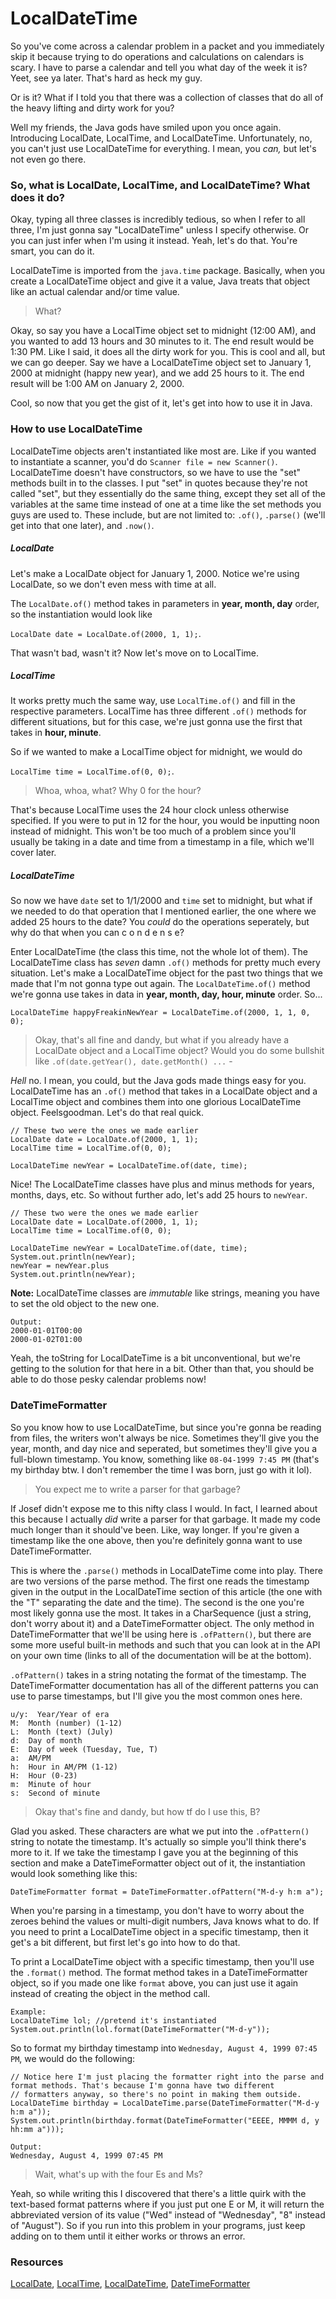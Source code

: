 # LocalDateTime
So you've come across a calendar problem in a packet and you immediately skip it because trying to do operations and calculations on calendars is scary. I have to parse a calendar and tell you what day of the week it is? Yeet, see ya later. That's hard as heck my guy.

Or is it? What if I told you that there was a collection of classes that do all of the heavy lifting and dirty work for you?

Well my friends, the Java gods have smiled upon you once again. Introducing LocalDate, LocalTime, and LocalDateTime. Unfortunately, no, you can't just use LocalDateTime for everything. I mean, you *can,* but let's not even go there.

### So, what is LocalDate, LocalTime, and LocalDateTime? What does it do?

Okay, typing all three classes is incredibly tedious, so when I refer to all three, I'm just gonna say "LocalDateTime" unless I specify otherwise. Or you can just infer when I'm using it instead. Yeah, let's do that. You're smart, you can do it.

LocalDateTime is imported from the `java.time` package. Basically, when you create a LocalDateTime object and give it a value, Java treats that object like an actual calendar and/or time value.

> What?

Okay, so say you have a LocalTime object set to midnight (12:00 AM), and you wanted to add 13 hours and 30 minutes to it. The end result would be 1:30 PM. Like I said, it does all the dirty work for you. This is cool and all, but we can go deeper.
Say we have a LocalDateTime object set to January 1, 2000 at midnight (happy new year), and we add 25 hours to it. The end result will be 1:00 AM on January 2, 2000.

Cool, so now that you get the gist of it, let's get into how to use it in Java.

### How to use LocalDateTime

LocalDateTime objects aren't instantiated like most are. Like if you wanted to instantiate a scanner, you'd do `Scanner file = new Scanner()`. LocalDateTime doesn't have constructors, so we have to use the "set" methods built in to the classes. I put "set" in quotes because they're not called "set", but they essentially do the same thing, except they set all of the variables at the same time instead of one at a time like the set methods you guys are used to. These include, but are not limited to: `.of()`, `.parse()` (we'll get into that one later), and `.now()`.

##### LocalDate

Let's make a LocalDate object for January 1, 2000. Notice we're using LocalDate, so we don't even mess with time at all.

The `LocalDate.of()` method takes in parameters in **year, month, day** order, so the instantiation would look like

`LocalDate date = LocalDate.of(2000, 1, 1);`.

That wasn't bad, wasn't it? Now let's move on to LocalTime. 

##### LocalTime

It works pretty much the same way, use `LocalTime.of()` and fill in the respective parameters. LocalTime has three different `.of()` methods for different situations, but for this case, we're just gonna use the first that takes in **hour, minute**.

So if we wanted to make a LocalTime object for midnight, we would do 

`LocalTime time = LocalTime.of(0, 0);`.

> Whoa, whoa, what? Why 0 for the hour?

That's because LocalTime uses the 24 hour clock unless otherwise specified. If you were to put in 12 for the hour, you would be inputting noon instead of midnight. This won't be too much of a problem since you'll usually be taking in a date and time from a timestamp in a file, which we'll cover later.

##### LocalDateTime

So now we have `date` set to 1/1/2000 and `time` set to midnight, but what if we needed to do that operation that I mentioned earlier, the one where we added 25 hours to the date? You *could* do the operations seperately, but why do that when you can c o n d e n s e?

Enter LocalDateTime (the class this time, not the whole lot of them). The LocalDateTime class has *seven* damn `.of()` methods for pretty much every situation. Let's make a LocalDateTime object for the past two things that we made that I'm not gonna type out again. The `LocalDateTime.of()` method we're gonna use takes in data in **year, month, day, hour, minute** order. So...

`LocalDateTime happyFreakinNewYear = LocalDateTime.of(2000, 1, 1, 0, 0);`

> Okay, that's all fine and dandy, but what if you already have a LocalDate object and a LocalTime object? Would you do some bullshit like `.of(date.getYear(), date.getMonth() ...` -

*Hell* no. I mean, you could, but the Java gods made things easy for you. LocalDateTime has an `.of()` method that takes in a LocalDate object and a LocalTime object and combines them into one glorious LocalDateTime object. Feelsgoodman. Let's do that real quick.

```
// These two were the ones we made earlier
LocalDate date = LocalDate.of(2000, 1, 1);
LocalTime time = LocalTime.of(0, 0);

LocalDateTime newYear = LocalDateTime.of(date, time);
```

Nice! The LocalDateTime classes have plus and minus methods for years, months, days, etc. So without further ado, let's add 25 hours to `newYear`.

```
// These two were the ones we made earlier
LocalDate date = LocalDate.of(2000, 1, 1);
LocalTime time = LocalTime.of(0, 0);

LocalDateTime newYear = LocalDateTime.of(date, time);
System.out.println(newYear);
newYear = newYear.plus
System.out.println(newYear);
```

**Note:** LocalDateTime classes are *immutable* like strings, meaning you have to set the old object to the new one.

```
Output:
2000-01-01T00:00
2000-01-02T01:00
```

Yeah, the toString for LocalDateTime is a bit unconventional, but we're getting to the solution for that here in a bit. Other than that, you should be able to do those pesky calendar problems now!

### DateTimeFormatter

So you know how to use LocalDateTime, but since you're gonna be reading from files, the writers won't always be nice. Sometimes they'll give you the year, month, and day nice and seperated, but sometimes they'll give you a full-blown timestamp. You know, something like `08-04-1999 7:45 PM` (that's my birthday btw. I don't remember the time I was born, just go with it lol).

> You expect me to write a parser for that garbage?

If Josef didn't expose me to this nifty class I would. In fact, I learned about this because I actually *did* write a parser for that garbage. It made my code much longer than it should've been. Like, way longer. If you're given a timestamp like the one above, then you're definitely gonna want to use DateTimeFormatter.

This is where the `.parse()` methods in LocalDateTime come into play. There are two versions of the parse method. The first one reads the timestamp given in the output in the LocalDateTime section of this article (the one with the "T" separating the date and the time). The second is the one you're most likely gonna use the most. It takes in a CharSequence (just a string, don't worry about it) and a DateTimeFormatter object. The only method in DateTimeFormatter that we'll be using here is `.ofPattern()`, but there are some more useful built-in methods and such that you can look at in the API on your own time (links to all of the documentation will be at the bottom).

`.ofPattern()` takes in a string notating the format of the timestamp. The DateTimeFormatter documentation has all of the different patterns you can use to parse timestamps, but I'll give you the most common ones here.

```
u/y:  Year/Year of era
M:  Month (number) (1-12)
L:  Month (text) (July)
d:  Day of month
E:  Day of week (Tuesday, Tue, T)
a:  AM/PM
h:  Hour in AM/PM (1-12)
H:  Hour (0-23)
m:  Minute of hour
s:  Second of minute
```

> Okay that's fine and dandy, but how tf do I use this, B?

Glad you asked. These characters are what we put into the `.ofPattern()` string to notate the timestamp. It's actually so simple you'll think there's more to it. If we take the timestamp I gave you at the beginning of this section and make a DateTimeFormatter object out of it, the instantiation would look something like this:

`DateTimeFormatter format = DateTimeFormatter.ofPattern("M-d-y h:m a");`

When you're parsing in a timestamp, you don't have to worry about the zeroes behind the values or multi-digit numbers, Java knows what to do. If you need to print a LocalDateTime object in a specific timestamp, then it get's a bit different, but first let's go into how to do that.

To print a LocalDateTime object with a specific timestamp, then you'll use the `.format()` method. The format method takes in a DateTimeFormatter object, so if you made one like `format` above, you can just use it again instead of creating the object in the method call.

```
Example:
LocalDateTime lol; //pretend it's instantiated
System.out.println(lol.format(DateTimeFormatter("M-d-y"));
```

So to format my birthday timestamp into `Wednesday, August 4, 1999 07:45 PM`, we would do the following:
```
// Notice here I'm just placing the formatter right into the parse and format methods. That's because I'm gonna have two different
// formatters anyway, so there's no point in making them outside.
LocalDateTime birthday = LocalDateTime.parse(DateTimeFormatter("M-d-y h:m a"));
System.out.println(birthday.format(DateTimeFormatter("EEEE, MMMM d, y hh:mm a")));

Output:
Wednesday, August 4, 1999 07:45 PM
```

> Wait, what's up with the four Es and Ms?

Yeah, so while writing this I discovered that there's a little quirk with the text-based format patterns where if you just put one E or M, it will return the abbreviated version of its value ("Wed" instead of "Wednesday", "8" instead of "August"). So if you run into this problem in your programs, just keep adding on to them until it either works or throws an error.

### Resources

[LocalDate](https://docs.oracle.com/javase/8/docs/api/java/time/LocalDate.html), 
[LocalTime](https://docs.oracle.com/javase/8/docs/api/java/time/LocalTime.html), 
[LocalDateTime](https://docs.oracle.com/javase/8/docs/api/java/time/LocalDateTime.html), 
[DateTimeFormatter](https://docs.oracle.com/javase/8/docs/api/java/time/format/DateTimeFormatter.html)
